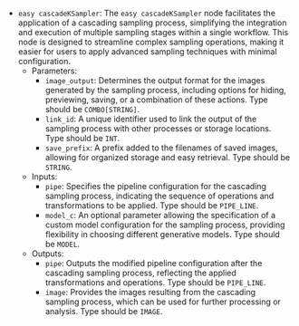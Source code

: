 - `easy cascadeKSampler`: The `easy cascadeKSampler` node facilitates the application of a cascading sampling process, simplifying the integration and execution of multiple sampling stages within a single workflow. This node is designed to streamline complex sampling operations, making it easier for users to apply advanced sampling techniques with minimal configuration.
    - Parameters:
        - `image_output`: Determines the output format for the images generated by the sampling process, including options for hiding, previewing, saving, or a combination of these actions. Type should be `COMBO[STRING]`.
        - `link_id`: A unique identifier used to link the output of the sampling process with other processes or storage locations. Type should be `INT`.
        - `save_prefix`: A prefix added to the filenames of saved images, allowing for organized storage and easy retrieval. Type should be `STRING`.
    - Inputs:
        - `pipe`: Specifies the pipeline configuration for the cascading sampling process, indicating the sequence of operations and transformations to be applied. Type should be `PIPE_LINE`.
        - `model_c`: An optional parameter allowing the specification of a custom model configuration for the sampling process, providing flexibility in choosing different generative models. Type should be `MODEL`.
    - Outputs:
        - `pipe`: Outputs the modified pipeline configuration after the cascading sampling process, reflecting the applied transformations and operations. Type should be `PIPE_LINE`.
        - `image`: Provides the images resulting from the cascading sampling process, which can be used for further processing or analysis. Type should be `IMAGE`.
